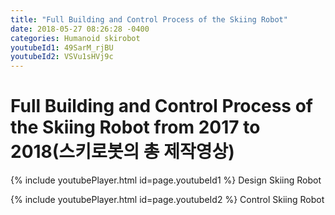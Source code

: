```yaml
---
title: "Full Building and Control Process of the Skiing Robot"
date: 2018-05-27 08:26:28 -0400
categories: Humanoid skirobot
youtubeId1: 49SarM_rjBU
youtubeId2: VSVu1sHVj9c
---
```

# Full Building and Control Process of the Skiing Robot from 2017 to 2018(스키로봇의 총 제작영상)

{% include youtubePlayer.html id=page.youtubeId1 %}
Design Skiing Robot


{% include youtubePlayer.html id=page.youtubeId2 %}
Control Skiing Robot
